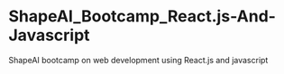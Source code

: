 # ShapeAI_Bootcamp_React.js-And-Javascript
ShapeAI bootcamp on web development using React.js and javascript
